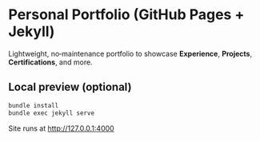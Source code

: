 # Personal Portfolio (GitHub Pages + Jekyll)

Lightweight, no‑maintenance portfolio to showcase **Experience**, **Projects**, **Certifications**, and more.

## Local preview (optional)
```bash
bundle install
bundle exec jekyll serve
```
Site runs at http://127.0.0.1:4000
